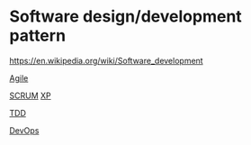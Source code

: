 # Software design/development pattern

https://en.wikipedia.org/wiki/Software_development
<!-- software architectural patterns -->

[Agile](https://en.wikipedia.org/wiki/Agile_software_development)

[SCRUM](https://en.wikipedia.org/wiki/Scrum_(software_development))
[XP](https://en.wikipedia.org/wiki/Extreme_programming)

[TDD](https://en.wikipedia.org/wiki/Test-driven_development)

[DevOps](https://en.wikipedia.org/wiki/DevOps)
